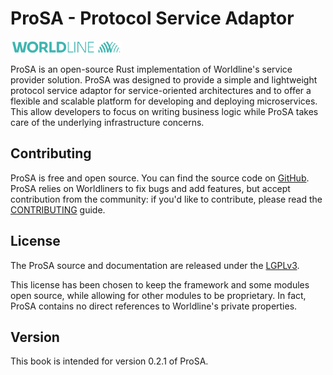 # ProSA - Protocol Service Adaptor

<img class="logo" alt="Worldline" src="worldline.svg" height="20">

ProSA is an open-source Rust implementation of Worldline's service provider solution.
ProSA was designed to provide a simple and lightweight protocol service adaptor for service-oriented architectures and to offer a flexible and scalable platform for developing and deploying microservices. This allow developers to focus on writing business logic while ProSA takes care of the underlying infrastructure concerns.


## Contributing

ProSA is free and open source. You can find the source code on [GitHub](https://github.com/worldline/prosa).
ProSA relies on Worldliners to fix bugs and add features, but accept contribution from the community: if you'd like to contribute, please read the [CONTRIBUTING](https://github.com/worldline/ProSA/blob/main/CONTRIBUTING.md) guide.


## License

The ProSA source and documentation are released under
the [LGPLv3](https://www.gnu.org/licenses/lgpl-3.0.html).

This license has been chosen to keep the framework and some modules open source, while allowing for other modules to be proprietary.
In fact, ProSA contains no direct references to Worldline's private properties.

## Version

This book is intended for version 0.2.1 of ProSA.

